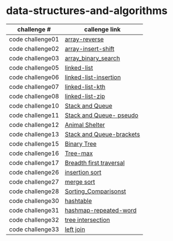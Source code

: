 # data-structures-and-algorithms

| challenge #      | callenge link                            | 
| ---------------- | ---------------------------------------- | 
| code challenge01    |[array-reverse](https://github.com/asfantala/data-structures-and-algorithms/tree/array-reverse/array-reverse)  | 
| code challenge02    |[array-insert-shift](https://github.com/asfantala/data-structures-and-algorithms/tree/main/array-insert-shift)  |
| code challenge03    |[array_binary_search](https://github.com/asfantala/data-structures-and-algorithms/tree/linked-list/array_binary_search)  | 
|code challenge05|[linked-list](https://github.com/asfantala/data-structures-and-algorithms/tree/linked-list/linked-list)|
|code challenge06 |[linked-list-insertion](https://github.com/asfantala/data-structures-and-algorithms/tree/linked-list/linked-list)|
|code challenge07 |[linked-list-kth](https://github.com/asfantala/data-structures-and-algorithms/tree/linked-list/linked-list)|
|code challenge08 |[linked-list-zip](https://github.com/asfantala/data-structures-and-algorithms/tree/linked-list/linked-list)|
|code challenge10 |[Stack and Queue](https://github.com/asfantala/data-structures-and-algorithms/tree/main/stack-and-queue)|
|code challenge11 |[Stack and Queue- pseudo](https://github.com/asfantala/data-structures-and-algorithms/blob/main/stack-and-queue/Untitled(11).jpg)|
|code challenge12 |[Animal Shelter](https://github.com/asfantala/data-structures-and-algorithms/blob/main/stack-and-queue/Untitled(12).jpg)|
|code challenge13 |[Stack and Queue-brackets](https://github.com/asfantala/data-structures-and-algorithms/blob/main/stack-and-queue/Untitled(13).jpg)|
|code challenge15 |[Binary Tree](https://github.com/asfantala/data-structures-and-algorithms/tree/main/trees)|
|code challenge16 |[Tree-max](https://github.com/asfantala/data-structures-and-algorithms/blob/tree-max/trees/Untitled(15).jpg)|
|code challenge17 |[Breadth first traversal](https://github.com/asfantala/data-structures-and-algorithms/blob/tree-breadth-first/trees/READMEb.md)|
|code challenge26 |[insertion sort](https://github.com/asfantala/data-structures-and-algorithms/tree/main/insertion)|
|code challenge27 |[merge sort](https://github.com/asfantala/data-structures-and-algorithms/tree/main/mergesort)|
|code challenge28 |[Sorting_Comparisonst](https://github.com/asfantala/data-structures-and-algorithms/tree/main/Sorting_Comparisons)|
|code challenge30 |[hashtable](https://github.com/asfantala/data-structures-and-algorithms/tree/main/hashtable)|
|code challenge31 |[hashmap-repeated-word](https://github.com/asfantala/data-structures-and-algorithms/blob/main/hashtable/README2.md)|
|code challenge32|[tree intersection](https://github.com/asfantala/data-structures-and-algorithms/blob/main/hashtable/tree_intersection/tree_intersection.py)|
|code challenge33|[left join](https://github.com/asfantala/data-structures-and-algorithms/blob/main/hashtable/left_join.jpg)|




